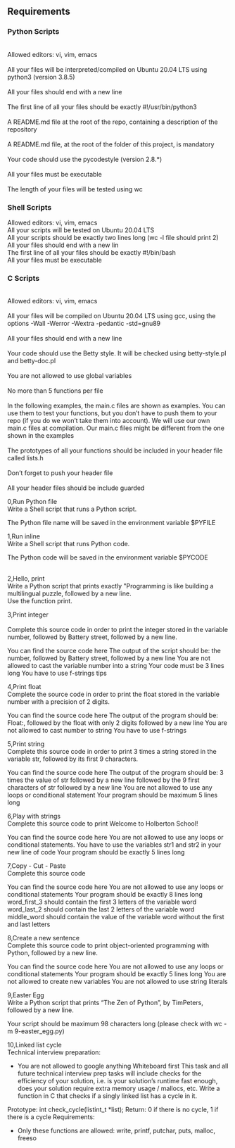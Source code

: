 <h2>Requirements</h2>
<h3>Python Scripts</h3>
<br>Allowed editors: vi, vim, emacs</br>
<br>All your files will be interpreted/compiled on Ubuntu 20.04 LTS using python3 (version 3.8.5)</br>
<br>All your files should end with a new line</br>
<br>The first line of all your files should be exactly #!/usr/bin/python3</br>
<br>A README.md file at the root of the repo, containing a description of the repository</br>
<br>A README.md file, at the root of the folder of this project, is mandatory</br>
<br>Your code should use the pycodestyle (version 2.8.*)</br>
<br>All your files must be executable</br>
<br>The length of your files will be tested using wc</br>
<h3>Shell Scripts</h3>
Allowed editors: vi, vim, emacs</br>
All your scripts will be tested on Ubuntu 20.04 LTS</br>
All your scripts should be exactly two lines long (wc -l file should print 2)</br>
All your files should end with a new lin</br>
The first line of all your files should be exactly #!/bin/bash</br>
All your files must be executable</br>
<h3>C Scripts</h3>
<br>Allowed editors: vi, vim, emacs</br>
<br>All your files will be compiled on Ubuntu 20.04 LTS using gcc, using the options -Wall -Werror -Wextra -pedantic -std=gnu89</br>
<br>All your files should end with a new line</br>
<br>Your code should use the Betty style. It will be checked using betty-style.pl and betty-doc.pl</br>
<br>You are not allowed to use global variables</br>
<br>No more than 5 functions per file</br>
<br>In the following examples, the main.c files are shown as examples. You can use them to test your functions, but you don’t have to push them to your repo (if you do we won’t take them into account). We will use our own main.c files at compilation. Our main.c files might be different from the one shown in the examples</br>
<br>The prototypes of all your functions should be included in your header file called lists.h</br>
<br>Don’t forget to push your header file</br>
<br>All your header files should be include guarded</br>


<p>0,Run Python file<br>Write a Shell script that runs a Python script.</p>
<p>The Python file name will be saved in the environment variable $PYFILE</p>
<p>1,Run inline<br>Write a Shell script that runs Python code.</p>
<p>The Python code will be saved in the environment variable $PYCODE</p>
<p><br>2,Hello, print</br> Write a Python script that prints exactly "Programming is like building a multilingual puzzle, followed by a new line.<br>Use the function print.</p>
<p<br>3,Print integer</br><br>Complete this source code in order to print the integer stored in the variable number, followed by Battery street, followed by a new line.</p>
<p>You can find the source code here The output of the script should be: the number, followed by Battery street, followed by a new line You are not allowed to cast the variable number into a string Your code must be 3 lines long You have to use f-strings tips</p>
<p>4,Print float<br>Complete the source code in order to print the float stored in the variable number with a precision of 2 digits.</p>
<p>You can find the source code here The output of the program should be: Float:, followed by the float with only 2 digits followed by a new line You are not allowed to cast number to string You have to use f-strings</p>
<p>5,Print string<br>Complete this source code in order to print 3 times a string stored in the variable str, followed by its first 9 characters.</p>
<p>You can find the source code here The output of the program should be: 3 times the value of str followed by a new line followed by the 9 first characters of str followed by a new line You are not allowed to use any loops or conditional statement Your program should be maximum 5 lines long</p>
<p>6,Play with strings<br>Complete this source code to print Welcome to Holberton School!</p>
<p>You can find the source code here You are not allowed to use any loops or conditional statements. You have to use the variables str1 and str2 in your new line of code Your program should be exactly 5 lines long</p>
<p>7,Copy - Cut - Paste<br>Complete this source code</p>
<p>You can find the source code here You are not allowed to use any loops or conditional statements Your program should be exactly 8 lines long word_first_3 should contain the first 3 letters of the variable word word_last_2 should contain the last 2 letters of the variable word middle_word should contain the value of the variable word without the first and last letters</p>
<p>8,Create a new sentence<br>Complete this source code to print object-oriented programming with Python, followed by a new line.</p>
<p>You can find the source code here You are not allowed to use any loops or conditional statements Your program should be exactly 5 lines long You are not allowed to create new variables You are not allowed to use string literals</p>
<p>9,Easter Egg<br>Write a Python script that prints “The Zen of Python”, by TimPeters, followed by a new line.</p>
<p>Your script should be maximum 98 characters long (please check with wc -m 9-easter_egg.py)</p>
<p>10,Linked list cycle<br>Technical interview preparation:</p>
<ul><li>You are not allowed to google anything Whiteboard first This task and all future technical interview prep tasks will include checks for the efficiency of your solution, i.e. is your solution’s runtime fast enough, does your solution require extra memory usage / mallocs, etc. Write a function in C that checks if a singly linked list has a cycle in it.</li></ul>
<p>Prototype: int check_cycle(listint_t *list); Return: 0 if there is no cycle, 1 if there is a cycle Requirements:</p>
<ul><li>Only these functions are allowed: write, printf, putchar, puts, malloc, freeso </li></ul>
